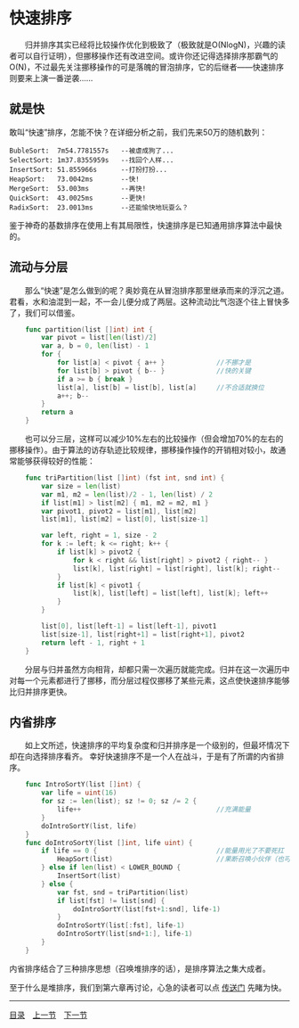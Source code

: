 # 快速排序
　　归并排序其实已经将比较操作优化到极致了（极致就是O(NlogN)，兴趣的读者可以自行证明），但挪移操作还有改进空间。或许你还记得选择排序那霸气的O(N)，不过最先关注挪移操作的可是落魄的冒泡排序，它的后继者——快速排序则要来上演一番逆袭……

## 就是快
敢叫“快速”排序，怎能不快？在详细分析之前，我们先来50万的随机数列：

	BubleSort:	7m54.7781557s	--被虐成狗了...
	SelectSort:	1m37.8355959s	--找回个人样...
	InsertSort:	51.855966s		--打扮打扮...
	HeapSort:	73.0042ms		--快!
	MergeSort:	53.003ms		--再快!
	QuickSort:	43.0025ms		--更快!
	RadixSort:	23.0013ms		--还能愉快地玩耍么？

鉴于神奇的基数排序在使用上有其局限性，快速排序是已知通用排序算法中最快的。

## 流动与分层
　　那么“快速”是怎么做到的呢？奥妙竟在从冒泡排序那里继承而来的浮沉之道。君看，水和油混到一起，不一会儿便分成了两层。这种流动比气泡逐个往上冒快多了，我们可以借鉴。
```go
	func partition(list []int) int {
		var pivot = list[len(list)/2]
		var a, b = 0, len(list) - 1
		for {
			for list[a] < pivot { a++ }				//不挪才是
			for list[b] > pivot { b-- }				//快的关键
			if a >= b { break }
			list[a], list[b] = list[b], list[a]		//不合适就换位
			a++; b--
		}
		return a
	}
```
　　也可以分三层，这样可以减少10%左右的比较操作（但会增加70%的左右的挪移操作）。由于算法的访存轨迹比较规律，挪移操作操作的开销相对较小，故通常能够获得较好的性能：
```go
	func triPartition(list []int) (fst int, snd int) {
		var size = len(list)
		var m1, m2 = len(list)/2 - 1, len(list) / 2
		if list[m1] > list[m2] { m1, m2 = m2, m1 }
		var pivot1, pivot2 = list[m1], list[m2]
		list[m1], list[m2] = list[0], list[size-1]

		var left, right = 1, size - 2
		for k := left; k <= right; k++ {
			if list[k] > pivot2 {
				for k < right && list[right] > pivot2 { right-- }
				list[k], list[right] = list[right], list[k]; right--
			}
			if list[k] < pivot1 {
				list[k], list[left] = list[left], list[k]; left++
			}
		}

		list[0], list[left-1] = list[left-1], pivot1
		list[size-1], list[right+1] = list[right+1], pivot2
		return left - 1, right + 1
	}
```
　　分层与归并虽然方向相背，却都只需一次遍历就能完成。归并在这一次遍历中对每一个元素都进行了挪移，而分层过程仅挪移了某些元素，这点使快速排序能够比归并排序更快。


## 内省排序
　　如上文所述，快速排序的平均复杂度和归并排序是一个级别的，但最坏情况下却在向选择排序看齐。  幸好快速排序不是一个人在战斗，于是有了所谓的内省排序。
```go
	func IntroSortY(list []int) {
		var life = uint(16)
		for sz := len(list); sz != 0; sz /= 2 {
			life++									//充满能量
		}
		doIntroSortY(list, life)
	}
	func doIntroSortY(list []int, life uint) {
		if life == 0 {								//能量用光了不要死扛
			HeapSort(list)							//果断召唤小伙伴（也可以召唤MergeSort）
		} else if len(list) < LOWER_BOUND {
			InsertSort(list)
		} else {
			var fst, snd = triPartition(list)
			if list[fst] != list[snd] {
				doIntroSortY(list[fst+1:snd], life-1)
			}
			doIntroSortY(list[:fst], life-1)
			doIntroSortY(list[snd+1:], life-1)
		}
	}
```
内省排序结合了三种排序思想（召唤堆排序的话），是排序算法之集大成者。  

至于什么是堆排序，我们到第六章再讨论，心急的读者可以点 [传送门](06-A.md) 先睹为快。

---
[目录](../index.md)　[上一节](01-B.md)　[下一节](01-D.md)
